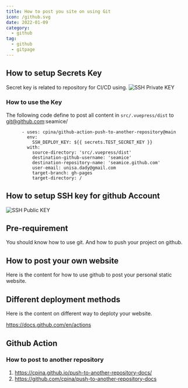 ```yaml
---
title: How to post you site on using Git
icon: /github.svg
date: 2022-01-09
category:
  - github
tag:
  - github
  - gitpage
---
```


## How to setup Secrets Key
Secret key is related to repository for CI/CD using.
![SSH Private KEY](/data/techniques/github/CI-CD/repository_secret.png)

### How to use the Key
The following code define to post all content in `src/.vuepress/dist` to git@github.com:seamice/
``` YML
      - uses: cpina/github-action-push-to-another-repository@main
        env:
          SSH_DEPLOY_KEY: ${{ secrets.TEST_SECRET_KEY }}
        with:
          source-directory: 'src/.vuepress/dist'
          destination-github-username: 'seamice'
          destination-repository-name: 'seamice.github.com'
          user-email: unisa.dady@gmail.com
          target-branch: gh-pages
          target-directory: /
```

## How to setup SSH key for github Account
![SSH Public KEY](/data/techniques/github/CI-CD/account_sshpub.png)


## Pre-requirement
You should know how to use git. And how to push your project on github.

## How to post your own website
Here is the content for how to use github to post your personal static website.

## Different deployment methods
Here is the content on different way to deploty your website.


https://docs.github.com/en/actions






## Github Action
### How to post to another repository
01. https://cpina.github.io/push-to-another-repository-docs/
02. https://github.com/cpina/push-to-another-repository-docs